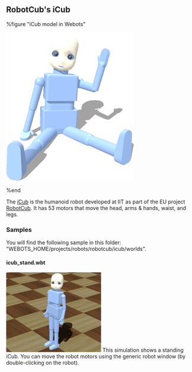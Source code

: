 ## RobotCub's iCub

%figure "iCub model in Webots"

![model.png](images/robots/icub/model.thumbnail.png)

%end

The [iCub](http://www.icub.org/) is the humanoid robot developed at IIT as part of the EU project [RobotCub](http://www.robotcub.org/).
It has 53 motors that move the head, arms & hands, waist, and legs.

### Samples

You will find the following sample in this folder: "WEBOTS\_HOME/projects/robots/robotcub/icub/worlds".

#### icub\_stand.wbt

![icub_stand.wbt.png](images/robots/icub/icub_stand.wbt.thumbnail.jpg) This simulation shows a standing iCub.
You can move the robot motors using the generic robot window (by double-clicking on the robot).
